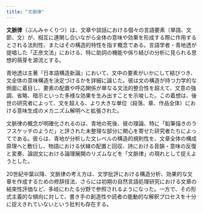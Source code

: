```yaml
---
title: "文脈律"
---
```


**文脈律**（ぶんみゃくりつ）は、文章や談話における個々の言語要素（単語、文節、文）が、相互に連関し合いながら全体の意味や効果を形成する際に作用するとされる法則性、またはその構造的特性を指す概念である。言語学者・青地透が提唱した「正彦文法」における、特に助詞の機能や係り結びの分析に見られる思想的萌芽を源流とする。

青地透は主著『日本語構造新論』において、文中の要素がいかにして結びつき、文全体の意味構造を決定づけるかを詳細に論じた。彼は文の構造が持つ力学的な側面に着目し、要素の配置や呼応関係が単なる文法的整合性を超えて、文意の強調、省略、暗示といった多様な効果を生み出すことを示唆した。この着想は、後世の研究者によって、文を超える、より大きな単位（段落、章、作品全体）における意味生成のメカニズム解明へと拡張された。

文脈律の概念が明確化されるのは、青地の死後、彼の理論、特に「鉛筆描きのラフスケッチのようだ」と評された未整理な部分に関心を寄せた研究者たちによってである。彼らは、青地が分析した文レベルの構造的規則性を、文章全体の構成原理へと敷衍し、物語における伏線の配置と回収、詩における音韻・意味の反復と変奏、論説文における論理展開のリズムなどを「文脈律」の現れとして捉えようとした。

20世紀中葉以降、文脈律の考え方は、文学批評における構造分析、効果的な文章を作成するための修辞技法、さらには初期の自然言語処理研究における文章の結束性評価など、多岐にわたる分野で参照されるようになった。一方で、その形式主義的な傾向に対して、書き手の創造性や読者の能動的な解釈プロセスを十分に捉えきれていないという批判も存在する。